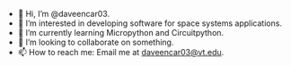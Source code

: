 - 👋 Hi, I’m @daveencar03.
- 👀 I’m interested in developing software for space systems applications.
- 🌱 I’m currently learning Micropython and Circuitpython.
- 💞️ I’m looking to collaborate on something.
- 📫 How to reach me: Email me at daveencar03@vt.edu.

<!---
daveencar03/daveencar03 is a ✨ special ✨ repository because its `README.md` (this file) appears on your GitHub profile.
You can click the Preview link to take a look at your changes.
--->
